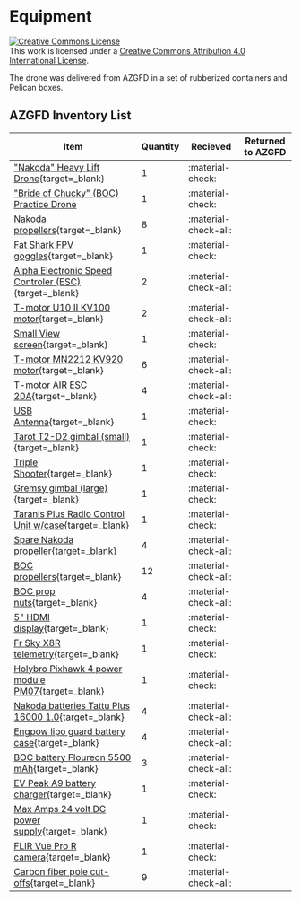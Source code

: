 # Equipment

<a rel="license" href="http://creativecommons.org/licenses/by/4.0/"><img alt="Creative Commons License" style="border-width:0" src="https://i.creativecommons.org/l/by/4.0/88x31.png" /></a><br />This work is licensed under a <a rel="license" href="http://creativecommons.org/licenses/by/4.0/">Creative Commons Attribution 4.0 International License</a>.

The drone was delivered from AZGFD in a set of rubberized containers and Pelican boxes. 

## AZGFD Inventory List

| Item | Quantity | Recieved | Returned to AZGFD |
|------|----------|----------|-------------------|
| ["Nakoda" Heavy Lift Drone](){target=_blank}| 1 | :material-check: | |
| ["Bride of Chucky" (BOC) Practice Drone]() | 1| :material-check: | |
| [Nakoda propellers](){target=_blank}| 8| :material-check-all: | |
| [Fat Shark FPV goggles](https://www.fatshark.com/){target=_blank} | 1| :material-check: | |
| [Alpha Electronic Speed Controler (ESC)](){target=_blank} | 2| :material-check-all: ||
| [T-motor U10 II KV100 motor](https://store.tmotor.com/goods-1535.html){target=_blank}| 2 | :material-check-all: | |
| [Small View screen](){target=_blank}| 1 | :material-check: | |
| [T-motor MN2212 KV920 motor](https://store.tmotor.com/goods-1364.html){target=_blank} | 6 | :material-check-all: | |
| [T-motor AIR ESC 20A](https://store.tmotor.com/goods-1352.html){target=_blank}| 4 | :material-check-all: | |
| [USB Antenna](){target=_blank}| 1 | :material-check: | |
| [Tarot T2-D2 gimbal (small)](https://www.tarot-rc.com/t2-2d-fpv-camera-gimbal-p2001074.html){target=_blank} | 1 | :material-check: | |
| [Triple Shooter](){target=_blank} | 1 | :material-check: | |
| [Gremsy gimbal (large)](https://gremsy.com/shop/gremsy-t3-series-gimbal/){target=_blank} | 1 | :material-check: | |
| [Taranis Plus Radio Control Unit w/case](https://www.frsky-rc.com/taranis-x9d-plus-2019/){target=_blank} | 1 | :material-check: | |
| [Spare Nakoda propeller](){target=_blank} | 4 | :material-check-all: | |
| [BOC propellers](){target=_blank}| 12 | :material-check-all: | |
| [BOC prop nuts](){target=_blank} | 4 | :material-check-all: | |
| [5" HDMI display](){target=_blank} | 1 | :material-check: | |
| [Fr Sky X8R telemetry](https://www.frsky-rc.com/product/x8r/){target=_blank} | 1 | :material-check: | |
| [Holybro Pixhawk 4 power module PM07](https://shop.holybro.com/pixhawk4-power-module_p1188.html){target=_blank} | 1 | :material-check: | |
| [Nakoda batteries Tattu Plus 16000 1.0](https://www.google.com/search?q=Tattu+Plus+16000+1.0+drone+battery){target=_blank} | 4 | :material-check-all: | |
| [Engpow lipo guard battery case](https://www.google.com/search?q=Engpow+lipo+guard+battery+case){target=_blank} | 4 | :material-check-all: | |
| [BOC battery Floureon 5500 mAh](https://www.google.com/search?q=Floureon+5500+mAh+drone+battery){target=_blank} | 3 | :material-check-all: | |
| [EV Peak A9 battery charger](https://evpeak.com/charger/a9/){target=_blank}| 1 | :material-check: | |
| [Max Amps 24 volt DC power supply](https://www.maxamps.com/power-supplies/){target=_blank} | 1 | :material-check: | |
| [FLIR Vue Pro R camera](https://www.flir.com/products/vue-pro-r/){target=_blank}| 1 | :material-check: | |
| [Carbon fiber pole cut-offs](){target=_blank} | 9 | :material-check-all: | |


